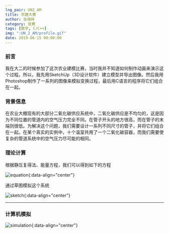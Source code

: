 ```yaml
---
lng_pair: UN2_AM
title: 农建大赛
author: 张靖祥
category: 竞赛
tags: [数学, C/C++]
img: ":UN_2_AM/profile.gif"
date: 2019-06-15 00:00:00
---
```


### 前言
我在大二的时候参加了这次农业建模比赛，当时我并不知道如何制作动画来演示这个过程。所以，我先用SketchUp（3D设计软件）建立模型并导出图像。然后我用Photoshop制作了一系列的图像来模拟变换过程，最后用C语言的程序将它们组合在一起。 

### 背景信息
在农业大棚现有的大部分二氧化碳供应系统中，二氧化碳供应是不均匀的，这是因为不同位置的管道内的空气压力完全不同。在管子开头的地方很高，而在管子的末端则很低。为解决这个问题，我们需要设计一系列不同尺寸的管子，并将它们组合在一起。在某个真实的实例中，十个温室共用了一个二氧化碳容器，而我们需要<!-- outline-start -->使复杂的管道系统中的空气压力尽可能的相同。<!-- outline-end -->

### 理论计算

根据静压复得法、能量方程，我们可以得到如下的方程

![equation](:UN_2_AM/equation.png){:data-align="center"}

通过草图模拟这个系统

![sketch](:UN_2_AM/sketch.png){:data-align="center"}

***

### 计算机模拟

![simulation](:UN_2_AM/profile.gif){:data-align="center"}
